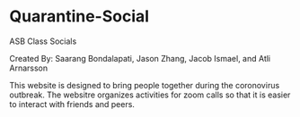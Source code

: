# Quarantine-Social
ASB Class Socials

Created By: Saarang Bondalapati, Jason Zhang, Jacob Ismael, and Atli Arnarsson

This website is designed to bring people together during the coronovirus outbreak. The websitre organizes activities for zoom calls so that it is easier to interact with friends and peers.
